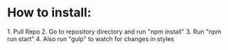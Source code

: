 <h1>How to install:</h1>
1. Pull Repo
2. Go to repository directory and run "npm install"
3. Run "npm run start"
4. Also run "gulp" to watch for changes in styles
